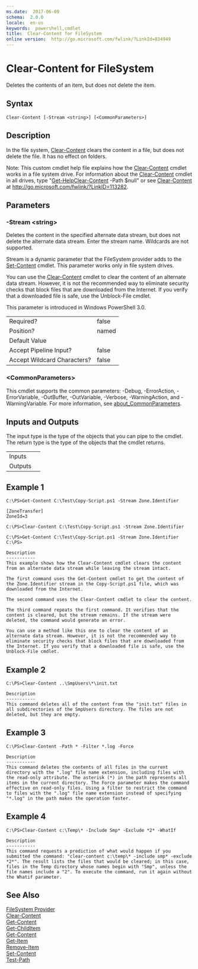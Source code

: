 ```yaml
---
ms.date:  2017-06-09
schema:  2.0.0
locale:  en-us
keywords:  powershell,cmdlet
title:  Clear-Content for FileSystem
online version:  http://go.microsoft.com/fwlink/?LinkId=834949
---
```


# Clear-Content for FileSystem
Deletes the contents of an item, but does not delete the item.  

## Syntax  

```  
Clear-Content [-Stream <string>] [<CommonParameters>]  

```  

## Description  
 In the file system, [Clear-Content](../../Microsoft.PowerShell.Management/Clear-Content.md) clears the content in a file, but does not delete the file. It has no effect on folders.  

 Note: This custom cmdlet help file explains how the [Clear-Content](../../Microsoft.PowerShell.Management/Clear-Content.md) cmdlet works in a file system drive. For information about the [Clear-Content](../../Microsoft.PowerShell.Management/Clear-Content.md) cmdlet in all drives, type "[Get-Help](../Get-Help.md)[Clear-Content](../../Microsoft.PowerShell.Management/Clear-Content.md) -Path $null" or see [Clear-Content](../../Microsoft.PowerShell.Management/Clear-Content.md) at http://go.microsoft.com/fwlink/?LinkID=113282.  

## Parameters  

### -Stream <string\>  
 Deletes the content in the specified alternate data stream, but does not delete the alternate data stream. Enter the stream name. Wildcards are not supported.  

 Stream is a dynamic parameter that the FileSystem provider adds to the [Set-Content](../../Microsoft.PowerShell.Management/Set-Content.md) cmdlet. This parameter works only in file system drives.  

 You can use the [Clear-Content](../../Microsoft.PowerShell.Management/Clear-Content.md) cmdlet to clear the content of an alternate data stream. However, it is not the recommended way to eliminate security checks that block files that are downloaded from the Internet. If you verify that a downloaded file is safe, use the Unblock-File cmdlet.  

 This parameter is introduced in Windows PowerShell 3.0.  

|||  
|-|-|  
|Required?|false|  
|Position?|named|  
|Default Value||  
|Accept Pipeline Input?|false|  
|Accept Wildcard Characters?|false|  

### <CommonParameters\>  
 This cmdlet supports the common parameters: -Debug, -ErrorAction, -ErrorVariable, -OutBuffer, -OutVariable,  -Verbose, -WarningAction, and -WarningVariable. For more information, see [about_CommonParameters](../about_CommonParameters.md).  

## Inputs and Outputs  
 The input type is the type of the objects that you can pipe to the cmdlet. The return type is the type of the objects that the cmdlet returns.  

|||  
|-|-|  
|Inputs||  
|Outputs||  

## Example 1  

```  
C:\PS>Get-Content C:\Test\Copy-Script.ps1 -Stream Zone.Identifier  

[ZoneTransfer]  
ZoneId=3  

C:\PS>Clear-Content C:\Test\Copy-Script.ps1 -Stream Zone.Identifier  

C:\PS>Get-Content C:\Test\Copy-Script.ps1 -Stream Zone.Identifier  
C:\PS>  

Description  
-----------  
This example shows how the Clear-Content cmdlet clears the content from an alternate data stream while leaving the stream intact.  

The first command uses the Get-Content cmdlet to get the content of the Zone.Identifier stream in the Copy-Script.ps1 file, which was downloaded from the Internet.  

The second command uses the Clear-Content cmdlet to clear the content.   

The third command repeats the first command. It verifies that the content is cleared, but the stream remains. If the stream were deleted, the command would generate an error.  

You can use a method like this one to clear the content of an alternate data stream. However, it is not the recommended way to eliminate security checks that block files that are downloaded from the Internet. If you verify that a downloaded file is safe, use the Unblock-File cmdlet.  

```  

## Example 2  

```  
C:\PS>Clear-Content ..\SmpUsers\*\init.txt  

Description  
-----------  
This command deletes all of the content from the "init.txt" files in all subdirectories of the SmpUsers directory. The files are not deleted, but they are empty.  

```  

## Example 3  

```  
C:\PS>Clear-Content -Path * -Filter *.log -Force  

Description  
-----------  
This command deletes the contents of all files in the current directory with the ".log" file name extension, including files with the read-only attribute. The asterisk (*) in the path represents all items in the current directory. The Force parameter makes the command effective on read-only files. Using a filter to restrict the command to files with the ".log" file name extension instead of specifying "*.log" in the path makes the operation faster.  

```  

## Example 4  

```  
C:\PS>Clear-Content c:\Temp\* -Include Smp* -Exclude *2* -WhatIf  

Description  
-----------  
This command requests a prediction of what would happen if you submitted the command: "clear-content c:\temp\* -include smp* -exclude *2*". The result lists the files that would be cleared; in this case, files in the Temp directory whose names begin with "Smp", unless the file names include a "2". To execute the command, run it again without the Whatif parameter.  

```  

## See Also  
 [FileSystem Provider](../FileSystem-Provider.md)   
 [Clear-Content](../../Microsoft.PowerShell.Management/Clear-Content.md)   
 [Get-Content](../../Microsoft.PowerShell.Management/Get-Content.md)   
 [Get-ChildItem](../../Microsoft.PowerShell.Management/Get-ChildItem.md)   
 [Get-Content](../../Microsoft.PowerShell.Management/Get-Content.md)   
 [Get-Item](../../Microsoft.PowerShell.Management/Get-Item.md)   
 [Remove-Item](../../Microsoft.PowerShell.Management/Remove-Item.md)   
 [Set-Content](../../Microsoft.PowerShell.Management/Set-Content.md)   
 [Test-Path](../../Microsoft.PowerShell.Management/Test-Path.md)


